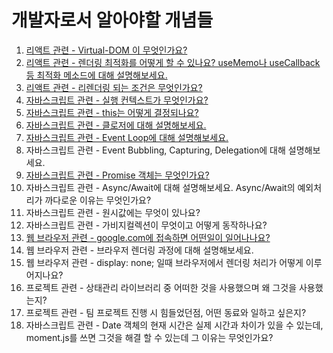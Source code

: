 # 개발자로서 알아야할 개념들
1. [리액트 관련 - Virtual-DOM 이 무엇인가요?](https://github.com/cslim0527/interview/tree/main/22_Virtual_DOM)
2. [리액트 관련 - 렌더링 최적화를 어떻게 할 수 있나요? useMemo나 useCallback 등 최적화 메소드에 대해 설명해보세요.](https://github.com/cslim0527/interview/tree/main/29_%EB%A6%AC%EC%95%A1%ED%8A%B8_%EB%A0%8C%EB%8D%94%EB%A7%81_%EC%B5%9C%EC%A0%81%ED%99%94)
3. [리액트 관련 - 리렌더링 되는 조건은 무엇인가요?](https://github.com/cslim0527/interview/tree/main/29_%EB%A6%AC%EC%95%A1%ED%8A%B8_%EB%A0%8C%EB%8D%94%EB%A7%81_%EC%B5%9C%EC%A0%81%ED%99%94)
4. [자바스크립트 관련 - 실행 컨텍스트가 무엇인가요?](https://github.com/cslim0527/interview/blob/main/04_%EC%8B%A4%ED%96%89%EC%BB%A8%ED%85%8D%EC%8A%A4%ED%8A%B8/readme.md)
5. [자바스크립트 관련 - this는 어떻게 결정되나요?](https://github.com/cslim0527/interview/tree/main/10_this)
6. [자바스크립트 관련 - 클로저에 대해 설명해보세요.](https://github.com/cslim0527/interview/tree/main/09_%ED%81%B4%EB%A1%9C%EC%A0%80)
7. [자바스크립트 관련 - Event Loop에 대해 설명해보세요.](https://github.com/cslim0527/interview/tree/main/01_%EC%9E%90%EB%B0%94%EC%8A%A4%ED%81%AC%EB%A6%BD%ED%8A%B8_%EB%8F%99%EC%9E%91%EC%9B%90%EB%A6%AC_%EC%9D%B4%EB%B2%A4%ED%8A%B8%EB%A3%A8%ED%94%84)
8. 자바스크립트 관련 - Event Bubbling, Capturing, Delegation에 대해 설명해보세요.
9. [자바스크립트 관련 - Promise 객체는 무엇인가요?](https://github.com/cslim0527/interview/tree/main/30_Promise)
10. 자바스크립트 관련 - Async/Await에 대해 설명해보세요. Async/Await의 예외처리가 까다로운 이유는 무엇인가요?
11. 자바스크립트 관련 - 원시값에는 무엇이 있나요?
12. 자바스크립트 관련 - 가비지컬렉션이 무엇이고 어떻게 동작하나요?
14. [웹 브라우저 관련 - google.com에 접속하면 어떤일이 일어나나요?](https://github.com/cslim0527/interview/tree/main/28_what_happens_when_type_google)
15. 웹 브라우저 관련 - 브라우저 렌더링 과정에 대해 설명해보세요.
16. 웹 브라우저 관련 - display: none; 일때 브라우저에서 렌더링 처리가 어떻게 이루어지나요?
17. 프로젝트 관련 - 상태관리 라이브러리 중 어떠한 것을 사용했으며 왜 그것을 사용했는지?
18. 프로젝트 관련 - 팀 프로젝트 진행 시 힘들었던점, 어떤 동료와 일하고 싶은지?
19. 자바스크립트 관련 - Date 객체의 현재 시간은 실제 시간과 차이가 있을 수 있는데, moment.js를 쓰면 그것을 해결 할 수 있는데 그 이유는 무엇인가요?
